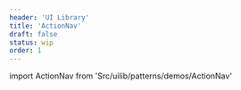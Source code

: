 ```yaml
---
header: 'UI Library'
title: 'ActionNav'
draft: false
status: wip
order: 1
---
```


<!--
  ATTENTION: This file is auto generated by using "makeDemosFactory".
  Do not change the content!
-->

import ActionNav from 'Src/uilib/patterns/demos/ActionNav'

<ActionNav />
